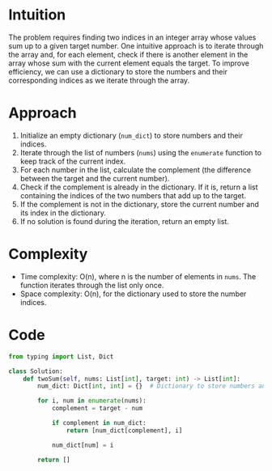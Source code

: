 # Intuition
The problem requires finding two indices in an integer array whose values sum up to a given target number. One intuitive approach is to iterate through the array and, for each element, check if there is another element in the array whose sum with the current element equals the target. To improve efficiency, we can use a dictionary to store the numbers and their corresponding indices as we iterate through the array.

# Approach
1. Initialize an empty dictionary (`num_dict`) to store numbers and their indices.
2. Iterate through the list of numbers (`nums`) using the `enumerate` function to keep track of the current index.
3. For each number in the list, calculate the complement (the difference between the target and the current number).
4. Check if the complement is already in the dictionary. If it is, return a list containing the indices of the two numbers that add up to the target.
5. If the complement is not in the dictionary, store the current number and its index in the dictionary.
6. If no solution is found during the iteration, return an empty list.

# Complexity
- Time complexity: O(n), where n is the number of elements in `nums`. The function iterates through the list only once.
- Space complexity: O(n), for the dictionary used to store the number indices.

# Code
```python
from typing import List, Dict

class Solution:
    def twoSum(self, nums: List[int], target: int) -> List[int]:
        num_dict: Dict[int, int] = {}  # Dictionary to store numbers and their indices

        for i, num in enumerate(nums):
            complement = target - num

            if complement in num_dict:
                return [num_dict[complement], i]

            num_dict[num] = i

        return []
```